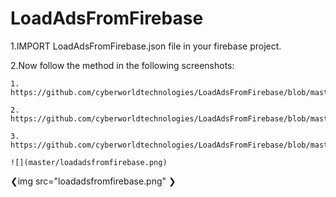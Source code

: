 # LoadAdsFromFirebase



1.IMPORT LoadAdsFromFirebase.json file in your firebase project.

2.Now follow the method in the following screenshots:

    1. https://github.com/cyberworldtechnologies/LoadAdsFromFirebase/blob/master/loadadsfromfirebase.png
    
    2. https://github.com/cyberworldtechnologies/LoadAdsFromFirebase/blob/master/loadadsfromfirebase1.png
    
    3. https://github.com/cyberworldtechnologies/LoadAdsFromFirebase/blob/master/loadadsfromfirebase2.png
    
    ![](master/loadadsfromfirebase.png)
❮img src="loadadsfromfirebase.png" ❯
